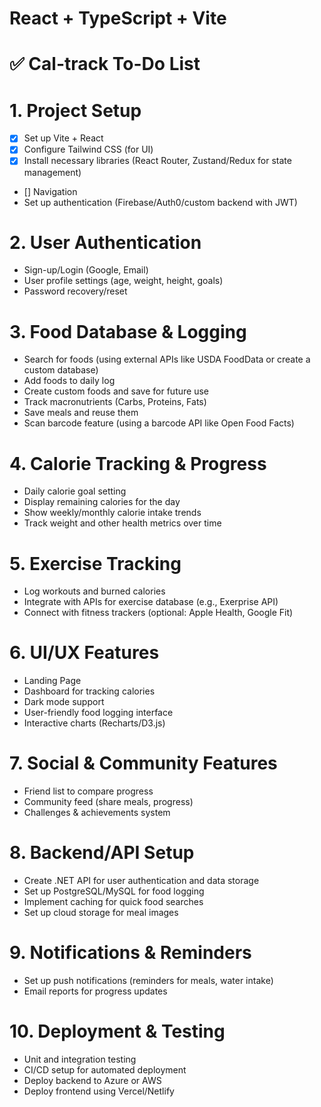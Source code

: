 # React + TypeScript + Vite


# ✅ Cal-track To-Do List
# 1. Project Setup
 * [x] Set up Vite + React
 * [x] Configure Tailwind CSS (for UI)
 * [x] Install necessary libraries (React Router, Zustand/Redux for state management)
 * [] Navigation
 * Set up authentication (Firebase/Auth0/custom backend with JWT)
# 2. User Authentication
 * Sign-up/Login (Google, Email)
 * User profile settings (age, weight, height, goals)
 * Password recovery/reset
# 3. Food Database & Logging
 * Search for foods (using external APIs like USDA FoodData or create a custom database)
 * Add foods to daily log
 * Create custom foods and save for future use
 * Track macronutrients (Carbs, Proteins, Fats)
 * Save meals and reuse them
 * Scan barcode feature (using a barcode API like Open Food Facts)
# 4. Calorie Tracking & Progress
 * Daily calorie goal setting
 * Display remaining calories for the day
 * Show weekly/monthly calorie intake trends
 * Track weight and other health metrics over time
# 5. Exercise Tracking
 * Log workouts and burned calories
 * Integrate with APIs for exercise database (e.g., Exerprise API)
 * Connect with fitness trackers (optional: Apple Health, Google Fit)
# 6. UI/UX Features
 * Landing Page
 * Dashboard for tracking calories
 * Dark mode support
 * User-friendly food logging interface
 * Interactive charts (Recharts/D3.js)
# 7. Social & Community Features
 * Friend list to compare progress
 * Community feed (share meals, progress)
 * Challenges & achievements system
# 8. Backend/API Setup
 * Create .NET API for user authentication and data storage
 * Set up PostgreSQL/MySQL for food logging
 * Implement caching for quick food searches
 * Set up cloud storage for meal images
# 9. Notifications & Reminders
 * Set up push notifications (reminders for meals, water intake)
 * Email reports for progress updates
# 10. Deployment & Testing
 * Unit and integration testing
 * CI/CD setup for automated deployment
 * Deploy backend to Azure or AWS
 * Deploy frontend using Vercel/Netlify

